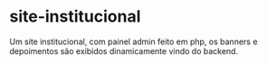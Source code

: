 # site-institucional
Um site institucional, com painel admin feito em php, os banners e depoimentos são exibidos dinamicamente vindo do backend.
